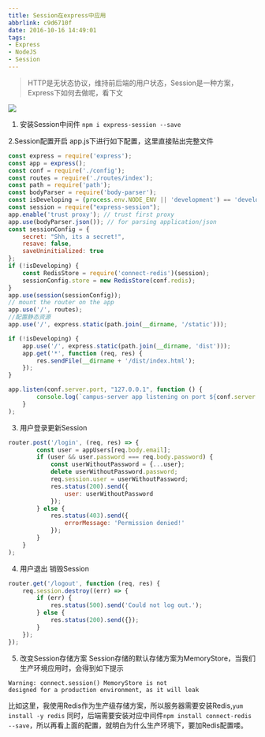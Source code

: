 ```yaml
---
title: Session在express中应用
abbrlink: c9d6710f
date: 2016-10-16 14:49:01
tags:
- Express
- NodeJS
- Session
---
```

> HTTP是无状态协议，维持前后端的用户状态，Session是一种方案，Express下如何去做呢，看下文

![](http://static.1991421.cn/2018-06-21-035100.jpg)

1. 安装Session中间件
`npm i express-session --save`

2.Session配置开启
app.js下进行如下配置，这里直接贴出完整文件
```javascript
const express = require('express');
const app = express();
const conf = require('./config');
const routes = require('./routes/index');
const path = require('path');
const bodyParser = require('body-parser');
const isDeveloping = (process.env.NODE_ENV || 'development') == 'development';
const session = require("express-session");
app.enable('trust proxy'); // trust first proxy
app.use(bodyParser.json()); // for parsing application/json
const sessionConfig = {
    secret: "Shh, its a secret!",
    resave: false,
    saveUninitialized: true
};
if (!isDeveloping) {
    const RedisStore = require('connect-redis')(session);
    sessionConfig.store = new RedisStore(conf.redis);
}
app.use(session(sessionConfig));
// mount the router on the app
app.use('/', routes);
//配置静态资源
app.use('/', express.static(path.join(__dirname, '/static')));

if (!isDeveloping) {
    app.use('/', express.static(path.join(__dirname, 'dist')));
    app.get('*', function (req, res) {
        res.sendFile(__dirname + '/dist/index.html');
    });
}

app.listen(conf.server.port, "127.0.0.1", function () {
        console.log(`campus-server app listening on port ${conf.server.port}!`);
    }
);
``` 

3. 用户登录更新Session

```javascript
router.post('/login', (req, res) => {
        const user = appUsers[req.body.email];
        if (user && user.password === req.body.password) {
            const userWithoutPassword = {...user};
            delete userWithoutPassword.password;
            req.session.user = userWithoutPassword;
            res.status(200).send({
                user: userWithoutPassword
            });
        } else {
            res.status(403).send({
                errorMessage: 'Permission denied!'
            });
        }
    }
);

```

4. 用户退出 销毁Session

```javascript
router.get('/logout', function (req, res) {
    req.session.destroy((err) => {
        if (err) {
            res.status(500).send('Could not log out.');
        } else {
            res.status(200).send({});
        }
    });
});
```

5. 改变Session存储方案
Session存储的默认存储方案为MemoryStore，当我们生产环境应用时，会得到如下提示
```
Warning: connect.session() MemoryStore is not
designed for a production environment, as it will leak
```
比如这里，我使用Redis作为生产级存储方案，所以服务器需要安装Redis,`yum install -y redis`
同时，后端需要安装对应中间件`npm install connect-redis --save`，所以再看上面的配置，就明白为什么生产环境下，要加Redis配置喽。
